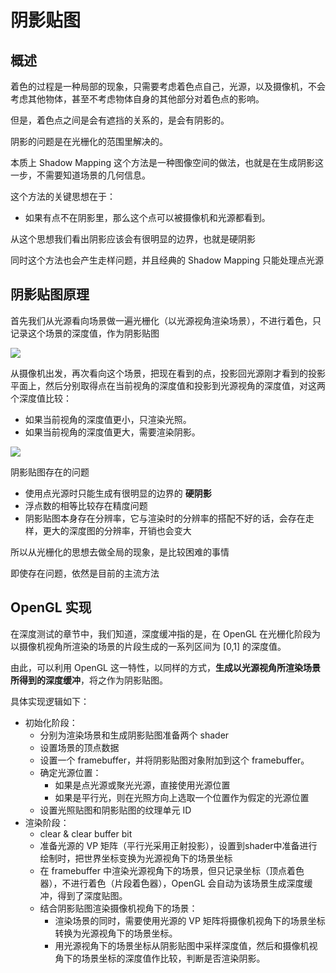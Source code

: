 # 阴影贴图

## **概述**

着色的过程是一种局部的现象，只需要考虑着色点自己，光源，以及摄像机，不会考虑其他物体，甚至不考虑物体自身的其他部分对着色点的影响。

但是，着色点之间是会有遮挡的关系的，是会有阴影的。

阴影的问题是在光栅化的范围里解决的。

本质上 Shadow Mapping 这个方法是一种图像空间的做法，也就是在生成阴影这一步，不需要知道场景的几何信息。

这个方法的关键思想在于：
- 如果有点不在阴影里，那么这个点可以被摄像机和光源都看到。

从这个思想我们看出阴影应该会有很明显的边界，也就是硬阴影

同时这个方法也会产生走样问题，并且经典的 Shadow Mapping 只能处理点光源


## **阴影贴图原理**

首先我们从光源看向场景做一遍光栅化（以光源视角渲染场景），不进行着色，只记录这个场景的深度值，作为阴影贴图

![](https://img-blog.csdnimg.cn/2020082116010534.png)

从摄像机出发，再次看向这个场景，把现在看到的点，投影回光源刚才看到的投影平面上，然后分别取得点在当前视角的深度值和投影到光源视角的深度值，对这两个深度值比较：
- 如果当前视角的深度值更小，只渲染光照。
- 如果当前视角的深度值更大，需要渲染阴影。

![](https://img-blog.csdnimg.cn/2020082116102580.png)

阴影贴图存在的问题

- 使用点光源时只能生成有很明显的边界的 **硬阴影**
- 浮点数的相等比较存在精度问题
- 阴影贴图本身存在分辨率，它与渲染时的分辨率的搭配不好的话，会存在走样，更大的深度图的分辨率，开销也会变大

所以从光栅化的思想去做全局的现象，是比较困难的事情

即使存在问题，依然是目前的主流方法

## OpenGL 实现

在深度测试的章节中，我们知道，深度缓冲指的是，在 OpenGL 在光栅化阶段为以摄像机视角所渲染的场景的片段生成的一系列区间为 [0,1] 的深度值。

由此，可以利用 OpenGL 这一特性，以同样的方式，**生成以光源视角所渲染场景所得到的深度缓冲**，将之作为阴影贴图。

具体实现逻辑如下：
- 初始化阶段：
    - 分别为渲染场景和生成阴影贴图准备两个 shader
    - 设置场景的顶点数据
    - 设置一个 framebuffer，并将阴影贴图对象附加到这个 framebuffer。
    - 确定光源位置：
        - 如果是点光源或聚光光源，直接使用光源位置
        - 如果是平行光，则在光照方向上选取一个位置作为假定的光源位置
    - 设置光照贴图和阴影贴图的纹理单元 ID
- 渲染阶段：
    - clear & clear buffer bit
    - 准备光源的 VP 矩阵（平行光采用正射投影），设置到shader中准备进行绘制时，把世界坐标变换为光源视角下的场景坐标
    - 在 framebuffer 中渲染光源视角下的场景，但只记录坐标（顶点着色器），不进行着色（片段着色器），OpenGL 会自动为该场景生成深度缓冲，得到了深度贴图。
    - 结合阴影贴图渲染摄像机视角下的场景：
        - 渲染场景的同时，需要使用光源的 VP 矩阵将摄像机视角下的场景坐标转换为光源视角下的场景坐标。
        - 用光源视角下的场景坐标从阴影贴图中采样深度值，然后和摄像机视角下的场景坐标的深度值作比较，判断是否渲染阴影。


